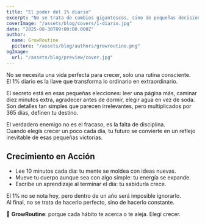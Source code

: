 ```yaml
---
title: "El poder del 1% diario"
excerpt: "No se trata de cambios gigantescos, sino de pequeñas decisiones repetidas en el tiempo. La constancia vence al talento cuando el talento no es constante."
coverImage: "/assets/blog/covers/1-diario.jpg"
date: "2025-08-30T09:00:00.000Z"
author:
  name: GrowRoutine
  picture: "/assets/blog/authors/growroutine.png"
ogImage:
  url: "/assets/blog/preview/cover.jpg"
---
```


No se necesita una vida perfecta para crecer, solo una rutina consciente.  
El 1% diario es la llave que transforma lo ordinario en extraordinario.  

El secreto está en esas pequeñas elecciones: leer una página más, caminar diez minutos extra, agradecer antes de dormir, elegir agua en vez de soda.  
Son detalles tan simples que parecen irrelevantes, pero multiplicados por 365 días, definen tu destino.  

El verdadero enemigo no es el fracaso, es la falta de disciplina.  
Cuando elegís crecer un poco cada día, tu futuro se convierte en un reflejo inevitable de esas pequeñas victorias.  

## Crecimiento en Acción

- Lee 10 minutos cada día: tu mente se moldea con ideas nuevas.  
- Mueve tu cuerpo aunque sea con algo simple: tu energía se expande.  
- Escribe un aprendizaje al terminar el día: tu sabiduría crece.  

El 1% no se nota hoy, pero dentro de un año será imposible ignorarlo.  
Al final, no se trata de hacerlo perfecto, sino de hacerlo constante.  

🌱 **GrowRoutine**: porque cada hábito te acerca o te aleja. Elegí crecer.